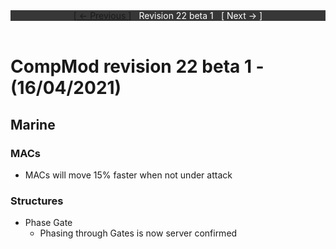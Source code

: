 <div style="width:100%;background-color:#373737;color:#FFFFFF;text-align:center">
<div style="display:inline-block;float:left;padding-left:20%">
<a href="revision21">
[ <- Previous ]
</a>
</div>
<div style="display:inline-block;">
Revision 22 beta 1
</div>
<div style="display:inline-block;float:right;padding-right:20%">
[ Next -> ]
</div>
</div>

<br />

# CompMod revision 22 beta 1 - (16/04/2021)
## Marine

### MACs
* MACs will move 15% faster when not under attack

### Structures
* Phase Gate
  * Phasing through Gates is now server confirmed

<br/>

